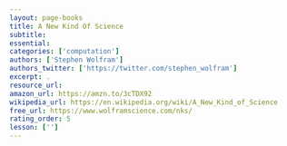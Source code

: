 ```yaml
---
layout: page-books
title: A New Kind Of Science
subtitle: 
essential: 
categories: ['computation']
authors: ['Stephen Wolfram']
authors_twitter: ['https://twitter.com/stephen_wolfram']
excerpt: .
resource_url: 
amazon_url: https://amzn.to/3cTDX92
wikipedia_url: https://en.wikipedia.org/wiki/A_New_Kind_of_Science
free_url: https://www.wolframscience.com/nks/
rating_order: 5
lesson: ['']
---
```

